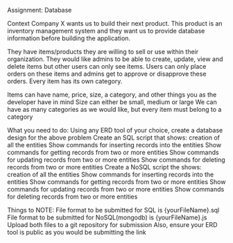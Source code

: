 Assignment: Database


Context
Company X wants us to build their next product. This product is an inventory management system and they want us to provide database information before building the application.

They have items/products they are willing to sell or use within their organization. They would like admins to be able to create, update, view and delete items but other users can only see items. Users can only place orders on these items and admins get to approve or disapprove these orders. Every item has its own category.

Items can have name, price, size, a category, and other things you as the developer have in mind
Size can either be small, medium or large
We can have as many categories as we would like, but every item must belong to a category


What you need to do:
Using any ERD tool of your choice, create a database design for the above problem
Create an SQL script that shows:
creation of all the entities
Show commands for inserting records into the entities
Show commands for getting records from two or more entities
Show commands for updating records from two or more entities
Show commands for deleting records from two or more entities
Create a NoSQL script the shows:
creation of all the entities
Show commands for inserting records into the entities
Show commands for getting records from two or more entities
Show commands for updating records from two or more entities
Show commands for deleting records from two or more entities


Things to NOTE:
File format to be submitted for SQL is {yourFileName}.sql
File format to be submitted for NoSQL(mongodb) is {yourFileName}.js
Upload both files to a git repository for submission
Also, ensure your ERD tool is public as you would be submitting the link
